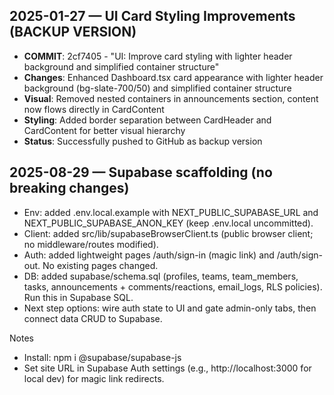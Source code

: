 ## 2025-01-27 — UI Card Styling Improvements (BACKUP VERSION)
- **COMMIT**: 2cf7405 - "UI: Improve card styling with lighter header background and simplified container structure"
- **Changes**: Enhanced Dashboard.tsx card appearance with lighter header background (bg-slate-700/50) and simplified container structure
- **Visual**: Removed nested containers in announcements section, content now flows directly in CardContent
- **Styling**: Added border separation between CardHeader and CardContent for better visual hierarchy
- **Status**: Successfully pushed to GitHub as backup version

## 2025-08-29 — Supabase scaffolding (no breaking changes)
- Env: added .env.local.example with NEXT_PUBLIC_SUPABASE_URL and NEXT_PUBLIC_SUPABASE_ANON_KEY (keep .env.local uncommitted).
- Client: added src/lib/supabaseBrowserClient.ts (public browser client; no middleware/routes modified).
- Auth: added lightweight pages /auth/sign-in (magic link) and /auth/sign-out. No existing pages changed.
- DB: added supabase/schema.sql (profiles, teams, team_members, tasks, announcements + comments/reactions, email_logs, RLS policies). Run this in Supabase SQL.
- Next step options: wire auth state to UI and gate admin-only tabs, then connect data CRUD to Supabase.

Notes
- Install: npm i @supabase/supabase-js
- Set site URL in Supabase Auth settings (e.g., http://localhost:3000 for local dev) for magic link redirects.